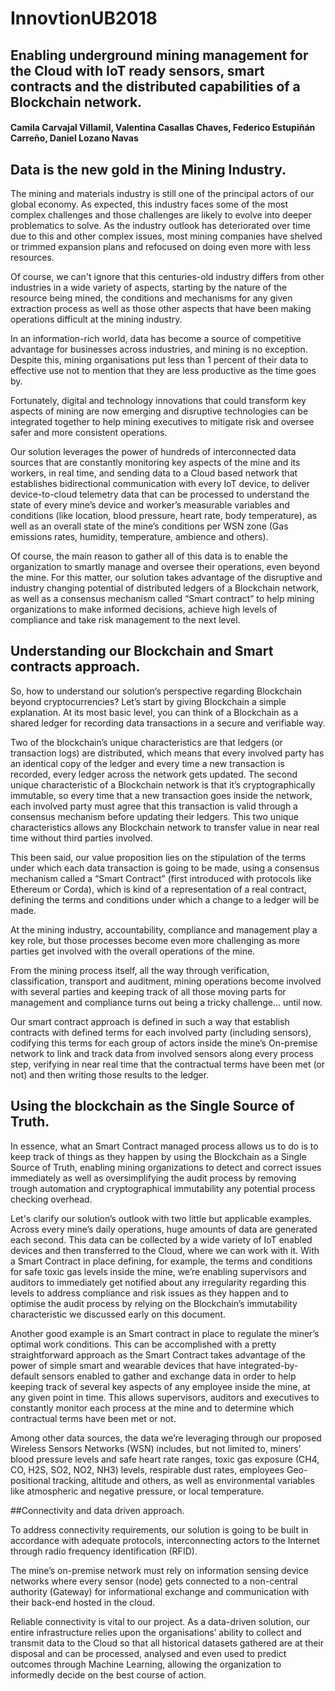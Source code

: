 # InnovtionUB2018
## Enabling underground mining management for the Cloud with IoT ready sensors, smart contracts and the distributed capabilities of a Blockchain network.
#### Camila Carvajal Villamil, Valentina Casallas Chaves,  Federico Estupiñán Carreño, Daniel Lozano Navas



## Data is the new gold in the Mining Industry.

The mining and materials industry is still one of the principal actors of our global economy. As expected, this industry faces some of the most complex challenges and those challenges are likely to evolve into deeper problematics to solve. As the industry outlook has deteriorated over time due to this and other complex issues, most mining companies have shelved or trimmed expansion plans and refocused on doing even more with less resources. 

Of course, we can't ignore that this centuries-old industry differs from other industries in a wide variety of aspects, starting by the nature of the resource being mined, the conditions and mechanisms for any given extraction process as well as those other aspects that have been making operations difficult at the mining industry.

In an information-rich world, data has become a source of competitive advantage for businesses across industries, and mining is no exception. Despite this, mining organisations put less than 1 percent of their data to effective use not to mention that they are less productive as the time goes by.

Fortunately, digital and technology innovations that could transform key aspects of mining are now emerging and disruptive technologies can be integrated together to help mining executives to mitigate risk and oversee safer and more consistent operations.

Our solution leverages the power of hundreds of interconnected data sources that are constantly monitoring key aspects of the mine and its workers, in real time, and sending data to a Cloud based network that establishes bidirectional communication with every IoT device, to deliver device-to-cloud telemetry data that can be processed to understand the state of every mine’s device and worker’s measurable variables and conditions (like location, blood pressure, heart rate, body temperature), as well as an overall state of the mine’s conditions per WSN zone (Gas emissions rates, humidity, temperature, ambience and others).

Of course, the main reason to gather all of this data is to enable the organization to smartly manage and oversee their operations, even beyond the mine. For this matter, our solution takes advantage of the disruptive and industry changing potential of distributed ledgers of a Blockchain network, as well as a consensus mechanism called “Smart contract” to help mining organizations to make informed decisions, achieve high levels of compliance and take risk management to the next level.

## Understanding our Blockchain and Smart contracts approach.


So, how to understand our solution’s perspective regarding Blockchain beyond cryptocurrencies? Let’s start by giving Blockchain a simple explanation. At its most basic level, you can think of a Blockchain as a shared ledger for recording data transactions in a secure and verifiable way.

Two of the blockchain’s unique characteristics are that ledgers (or transaction logs) are distributed, which means that every involved party has an identical copy of the ledger and every time a new transaction is recorded, every ledger across the network gets updated. The second unique characteristic of a Blockchain network is that it’s cryptographically immutable, so every time that a new transaction goes inside the network, each involved party must agree that this transaction is valid through a consensus mechanism before updating their ledgers. This two unique characteristics allows any Blockchain network to transfer value in near real time without third parties involved.

This been said, our value proposition lies on the stipulation of the terms under which each data transaction is going to be made, using a consensus mechanism called a “Smart Contract” (first introduced with protocols like Ethereum or Corda), which is kind of a representation of a real contract, defining the terms and conditions under which a change to a ledger will be made.

At the mining industry, accountability, compliance and management play a key role, but those processes become even more challenging as more parties get involved with the overall operations of the mine.

From the mining process itself, all the way through verification, classification, transport and auditment, mining operations become involved with several parties and keeping track of all those moving parts for management and compliance turns out being a tricky challenge… until now.

Our smart contract approach is defined in such a way that establish contracts with defined terms for each involved party (including sensors), codifying this terms for each group of actors inside the mine’s On-premise network to link and track data from involved sensors along every process step, verifying in near real time that the contractual terms have been met (or not) and then writing those results to the ledger.


## Using the blockchain as the Single Source of Truth.


In essence, what an Smart Contract managed process allows us to do is to keep track of things as they happen by using the Blockchain as a Single Source of Truth, enabling mining organizations to detect and correct issues immediately as well as oversimplifying the audit process by removing trough automation and cryptographical immutability any potential process checking overhead.

Let's clarify our solution’s outlook with two little but applicable examples. Across every mine’s daily operations, huge amounts of data are generated each second. This data can be collected by a wide variety of IoT enabled devices and then transferred to the Cloud, where we can work with it. With a Smart Contract in place defining, for example, the terms and conditions for safe toxic gas levels inside the mine, we’re enabling supervisors and auditors to immediately get notified about any irregularity regarding this levels to address compliance and risk issues as they happen and to optimise the audit process by relying on the Blockchain’s immutability characteristic we discussed early on this document.

Another good example is an Smart contract in place to regulate the miner’s optimal work conditions. This can be accomplished with a pretty straightforward approach as the Smart Contract takes advantage of the power of simple smart and wearable devices that have integrated-by-default sensors enabled to gather and exchange data in order to help keeping track of several key aspects of any employee inside the mine, at any given point in time. This allows supervisors, auditors and executives to constantly monitor each process at the mine and to determine which contractual terms have been met or not. 

Among other data sources, the data we’re leveraging through our proposed Wireless Sensors Networks (WSN) includes, but not limited to, miners’ blood pressure levels and safe heart rate ranges, toxic gas exposure (CH4, CO, H2S, SO2, NO2, NH3) levels, respirable dust rates, employees Geo-positional tracking, altitude and others, as well as environmental variables like atmospheric and negative pressure, or local temperature.


##Connectivity and data driven approach.

To address connectivity requirements, our solution is going to be built in accordance with adequate protocols, interconnecting actors to the Internet through radio frequency identification (RFID). 

The mine’s on-premise network must rely on information sensing device networks where every sensor (node) gets connected to a non-central authority (Gateway) for informational exchange and communication with their back-end hosted in the cloud.

Reliable connectivity is vital to our project. As a data-driven solution, our entire infrastructure relies upon the organisations’ ability to collect and transmit data to the Cloud so that all historical datasets gathered are at their disposal and can be processed, analysed and even used to predict outcomes through Machine Learning, allowing the organization to informedly decide on the best course of action.



